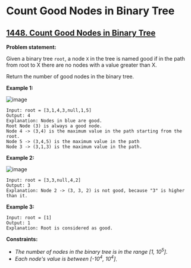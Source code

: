 # Count Good Nodes in Binary Tree

## [1448. Count Good Nodes in Binary Tree](https://leetcode.com/problems/count-good-nodes-in-binary-tree/)

**Problem statement:**

Given a binary tree `root`, a node `X` in the tree is named good if in the path from root to X there are no nodes with a value greater than X.

Return the number of good nodes in the binary tree.

**Example 1:**

![image](https://user-images.githubusercontent.com/20440403/185797712-a4a48ec9-df31-4777-aceb-f328ee58aca8.png)

```
Input: root = [3,1,4,3,null,1,5]
Output: 4
Explanation: Nodes in blue are good.
Root Node (3) is always a good node.
Node 4 -> (3,4) is the maximum value in the path starting from the root.
Node 5 -> (3,4,5) is the maximum value in the path
Node 3 -> (3,1,3) is the maximum value in the path.
```

**Example 2:**

![image](https://user-images.githubusercontent.com/20440403/185797719-f6402d45-b0d4-4172-addd-f1ce672d2106.png)

```
Input: root = [3,3,null,4,2]
Output: 3
Explanation: Node 2 -> (3, 3, 2) is not good, because "3" is higher than it.
```

**Example 3:**

```
Input: root = [1]
Output: 1
Explanation: Root is considered as good.
```

**Constraints:**

* *The number of nodes in the binary tree is in the range [1, 10<sup>5</sup>]*.
* *Each node's value is between [-10<sup>4</sup>, 10<sup>4</sup>]*.

